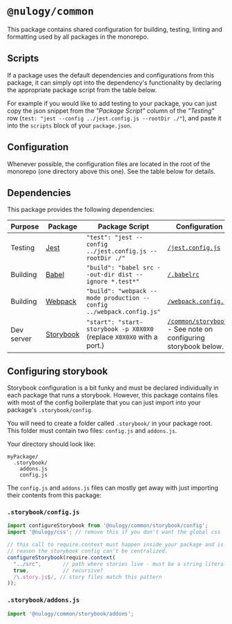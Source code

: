 # `@nulogy/common`

This package contains shared configuration for building, testing, linting and formatting used by all packages in the monorepo.

## Scripts 

If a package uses the default dependencies and configurations from this package, it can simply opt into the dependency's functionality by declaring the appropriate package script from the table below.

For example if you would like to add testing to your package, you can just copy the json snippet from the _"Package Script"_ column of the _"Testing"_ row (`test: "jest --config ../jest.config.js --rootDir ./"`), and paste it into the `scripts` block of your `package.json`.

## Configuration

Whenever possible, the configuration files are located in the root of the monorepo (one directory above this one). See the table below for details.

## Dependencies

This package provides the following dependencies:

| Purpose | Package | Package Script | Configuration |
| ------- | ------- | -------------- | ------------- |
| Testing | [Jest](https://jestjs.io) | `"test": "jest --config ../jest.config.js --rootDir ./"` | [`/jest.config.js`](/jest.config.js)
| Building | [Babel](https://babeljs.io) | `"build": "babel src --out-dir dist --ignore *.test*"` | [`/.babelrc`](/.babelrc)
| Building | [Webpack](https://webpack.js.org) | `"build": "webpack --mode production --config ../webpack.config.js"` | [`/webpack.config.js`](/webpack.config.js)
| Dev server | [Storybook](http://storybook.js.org) | `"start": "start-storybook -p X0X0X0` (replace `X0X0X0` with a port.) | [`/common/storybook`](/common/storybook) - See note on configuring storybook below.

## Configuring storybook

Storybook configuration is a bit funky and must be declared individually in each package that runs a storybook. However, this package contains files with most of the config boilerplate that you can just import into your package's `.storybook/config`. 

You will need to create a folder called `.storybook/` in your package root. This folder must contain two files: `config.js` and `addons.js`.

Your directory should look like:

```
myPackage/
  .storybook/
    addons.js
    config.js
```

The `config.js` and `addons.js` files can mostly get away with just importing their contents from this package:

### `.storybook/config.js`

```js
import configureStorybook from '@nulogy/common/storybook/config';
import '@nulogy/css'; // remove this if you don't want the global css

// this call to require.context must happen inside your package and is the main 
// reason the storybook config can't be centralized.
configureStorybook(require.context(
  "../src",       // path where stories live - must be a string literal!
  true,           // recursive?
  /\.story.js$/, // story files match this pattern
));
```

### `.storybook/addons.js`

```js
import '@nulogy/common/storybook/addons';
```